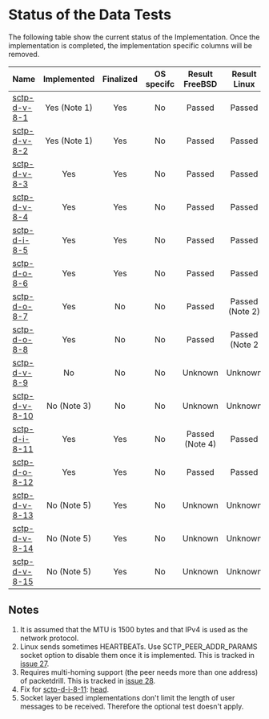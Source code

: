 # Status of the Data Tests

The following table show the current status of the Implementation. Once the implementation is completed, the implementation specific columns will be removed.

| Name                              | Implemented | Finalized | OS specifc | Result FreeBSD | Result Linux   |
|:----------------------------------|:-----------:|:---------:|:----------:|:--------------:|:--------------:|
|[sctp-d-v-8-1](sctp-d-v-8-1.pkt)   | Yes (Note 1)| Yes       | No         | Passed         | Passed         |
|[sctp-d-v-8-2](sctp-d-v-8-2.pkt)   | Yes (Note 1)| Yes       | No         | Passed         | Passed         |
|[sctp-d-v-8-3](sctp-d-v-8-3.pkt)   | Yes         | Yes       | No         | Passed         | Passed         |
|[sctp-d-v-8-4](sctp-d-v-8-4.pkt)   | Yes         | Yes       | No         | Passed         | Passed         |
|[sctp-d-i-8-5](sctp-d-i-8-5.pkt)   | Yes         | Yes       | No         | Passed         | Passed         |
|[sctp-d-o-8-6](sctp-d-o-8-6.pkt)   | Yes         | Yes       | No         | Passed         | Passed         |
|[sctp-d-o-8-7](sctp-d-o-8-7.pkt)   | Yes         | No        | No         | Passed         | Passed (Note 2)|
|[sctp-d-o-8-8](sctp-d-o-8-8.pkt)   | Yes         | No        | No         | Passed         | Passed (Note 2 |
|[sctp-d-v-8-9](sctp-d-v-8-9.pkt)   | No          | No        | No         | Unknown        | Unknown        |
|[sctp-d-v-8-10](sctp-d-v-8-10.pkt) | No (Note 3) | No        | No         | Unknown        | Unknown        |
|[sctp-d-i-8-11](sctp-d-i-8-11.pkt) | Yes         | Yes       | No         | Passed (Note 4)| Passed         |
|[sctp-d-o-8-12](sctp-d-o-8-12.pkt) | Yes         | Yes       | No         | Passed         | Passed         |
|[sctp-d-v-8-13](sctp-d-v-8-13.pkt) | No (Note 5) | Yes       | No         | Unknown        | Unknown        |
|[sctp-d-v-8-14](sctp-d-v-8-14.pkt) | No (Note 5) | Yes       | No         | Unknown        | Unknown        |
|[sctp-d-v-8-15](sctp-d-v-8-15.pkt) | No (Note 5) | Yes       | No         | Unknown        | Unknown        |

## Notes
1. It is assumed that the MTU is 1500 bytes and that IPv4 is used as the network protocol.
2. Linux sends sometimes HEARTBEATs. Use SCTP_PEER_ADDR_PARAMS socket option to disable them once it is implemented. This is tracked in [issue 27](https://github.com/nplab/packetdrill/issues/27).
3. Requires multi-homing support (the peer needs more than one address) of packetdrill. This is tracked in [issue 28](https://github.com/nplab/packetdrill/issues/28).
4. Fix for [sctp-d-i-8-11](sctp-d-i-8-11.pkt): [head](https://svnweb.freebsd.org/changeset/base/286206).
5. Socket layer based implementations don't limit the length of user messages to be received. Therefore the optional test doesn't apply.

